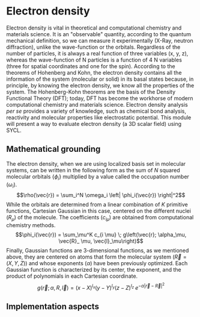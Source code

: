 # Electron density
Electron density is vital in theoretical and computational chemistry and materials science. It is an "observable" quantity, according to the quantum mechanical definition, so we can measure it experimentally (X-Ray, neutron diffraction), unlike the wave-function or the orbitals. Regardless of the number of particles, it is always a real function of three variables (x, y, z), whereas the wave-function of N particles is a function of 4 N variables (three for spatial coordinates and one for the spin).
According to the theorems of Hohenberg and Kohn, the electron density contains all the information of the system (molecular or solid) in its basal states because, in principle, by knowing the electron density, we know all the properties of the system.  The Hohenberg-Kohn theorems are the basis of the Density Functional Theory (DFT); today, DFT has become the workhorse of modern computational chemistry and materials science.
Electron density analysis *per se* provides a variety of knowledge, such as chemical bond analysis, reactivity and molecular properties like electrostatic potential.
This module will present a way to evaluate electron density (a 3D scalar field) using SYCL.

## Mathematical grounding

The electron density, when we are using localized basis set in molecular systems, can be  written in the following form as the sum of $N$ squared molecular orbitals {$\phi_i$} multiplied by a value called the occupation number ($\omega_i$).
$$\rho(\vec{r}) = \sum_i^N \omega_i \left| \phi_i(\vec{r}) \right|^2$$
While the orbitals are  determined from a linear combination of $K$ primitive functions, Cartesian Gaussian in this case, centered on the different nuclei ($R_\mu$) of the molecule. The coefficients ($c_{i\mu}$) are obtained from computational chemistry methods.
$$\phi_i(\vec{r}) = \sum_\mu^K c_{i \mu} \; g\left(\vec{r}; \alpha_\mu, \vec{R}_
\mu, \vec{l}_\mu\right)$$
Finally, Gaussian functions are 3-dimensional functions, as we mentioned above, they are centered on atoms that form the molecular system ($\vec{R} = (X, Y, Z)$) and whose exponents ($\alpha$) have been  previously optimized. Each Gaussian function is characterized by its center, the exponent, and the product of polynomials  in each Cartesian coordinate.
$$g\left(\vec{r}; \alpha, R, \vec{l}\right) = (x - X)^{l_x}(y - Y)^{l_y}(z - Z)^{l_z} \; e^{-\alpha|\vec{r}-\vec{R}|^2}$$
## Implementation aspects
